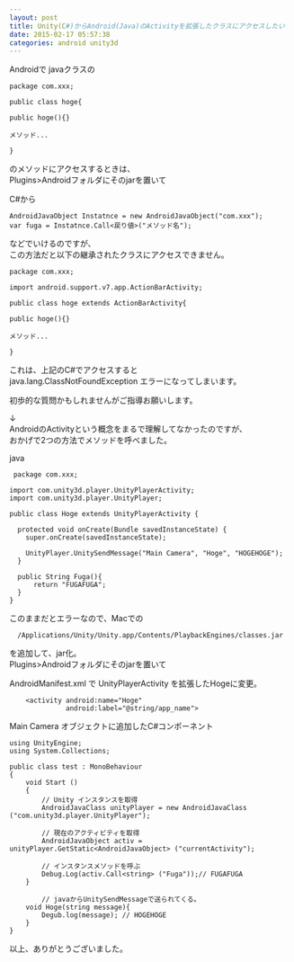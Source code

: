 ```yaml
---
layout: post
title: Unity(C#)からAndroid(Java)のActivityを拡張したクラスにアクセスしたい
date: 2015-02-17 05:57:38
categories: android unity3d
---
```

<p>Androidで javaクラスの</p>

<pre><code>package com.xxx;

public class hoge{

public hoge(){}

メソッド...

}
</code></pre>

<p>のメソッドにアクセスするときは、<br>
Plugins>Androidフォルダにそのjarを置いて</p>

<p>C#から</p>

<pre><code>AndroidJavaObject Instatnce = new AndroidJavaObject("com.xxx");
var fuga = Instatnce.Call&lt;戻り値&gt;("メソッド名");
</code></pre>

<p>などでいけるのですが、<br>
この方法だと以下の継承されたクラスにアクセスできません。</p>

<pre><code>package com.xxx;

import android.support.v7.app.ActionBarActivity;

public class hoge extends ActionBarActivity{

public hoge(){}

メソッド...

}
</code></pre>

<p>これは、上記のC#でアクセスすると<br>
java.lang.ClassNotFoundException エラーになってしまいます。</p>

<p>初歩的な質問かもしれませんがご指導お願いします。</p>

<p>↓<br>
AndroidのActivityという概念をまるで理解してなかったのですが、<br>
おかげで2つの方法でメソッドを呼べました。</p>

<p>java </p>

<pre><code> package com.xxx;

import com.unity3d.player.UnityPlayerActivity;
import com.unity3d.player.UnityPlayer;

public class Hoge extends UnityPlayerActivity {

  protected void onCreate(Bundle savedInstanceState) {
    super.onCreate(savedInstanceState);

    UnityPlayer.UnitySendMessage("Main Camera", "Hoge", "HOGEHOGE");
  }

  public String Fuga(){
      return "FUGAFUGA";
  }
}
</code></pre>

<p>このままだとエラーなので、Macでの</p>

<pre><code>  /Applications/Unity/Unity.app/Contents/PlaybackEngines/classes.jar
</code></pre>

<p>を追加して、jar化。<br>
Plugins>Androidフォルダにそのjarを置いて</p>

<p>AndroidManifest.xml で UnityPlayerActivity を拡張したHogeに変更。</p>

<pre><code>    &lt;activity android:name="Hoge"
              android:label="@string/app_name"&gt;
</code></pre>

<p>Main Camera オブジェクトに追加したC#コンポーネント</p>

<pre><code>using UnityEngine;
using System.Collections;

public class test : MonoBehaviour
{
    void Start ()
    {
        // Unity インスタンスを取得
        AndroidJavaClass unityPlayer = new AndroidJavaClass ("com.unity3d.player.UnityPlayer");

        // 現在のアクティビティを取得
        AndroidJavaObject activ = unityPlayer.GetStatic&lt;AndroidJavaObject&gt; ("currentActivity");

        // インスタンスメソッドを呼ぶ
        Debug.Log(activ.Call&lt;string&gt; ("Fuga"));// FUGAFUGA
    }

        // javaからUnitySendMessageで送られてくる。
    void Hoge(string message){
        Degub.log(message); // HOGEHOGE
    }
}
</code></pre>

<p>以上、ありがとうございました。</p>
